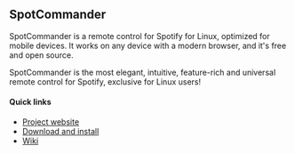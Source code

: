 ## SpotCommander

SpotCommander is a remote control for Spotify for Linux, optimized for mobile devices. It works on any device with a modern browser, and it's free and open source.

SpotCommander is the most elegant, intuitive, feature-rich and universal remote control for Spotify, exclusive for Linux users!

#### Quick links
* [Project website](http://www.olejon.net/code/spotcommander/)
* [Download and install](www.olejon.net/code/spotcommander/?download)
* [Wiki](www.olejon.net/code/spotcommander/?wiki)

